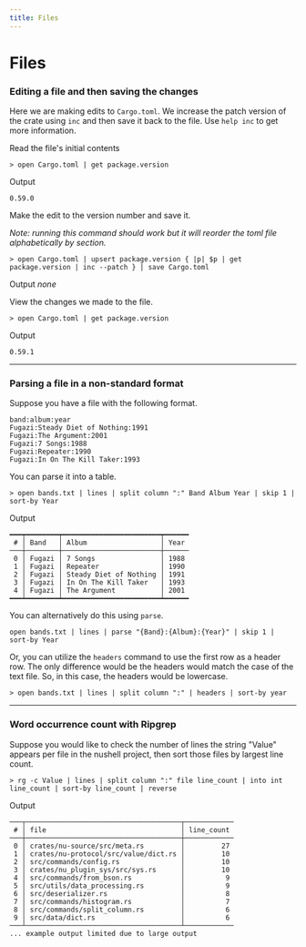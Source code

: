 ```yaml
---
title: Files
---
```


# Files

### Editing a file and then saving the changes

Here we are making edits to `Cargo.toml`. We increase the patch version of the crate using `inc` and then save it back to the file.
Use `help inc` to get more information.

Read the file's initial contents

```nu
> open Cargo.toml | get package.version
```

Output

`0.59.0`

Make the edit to the version number and save it.

_Note: running this command should work but it will reorder the toml file alphabetically by section._

```nu
> open Cargo.toml | upsert package.version { |p| $p | get package.version | inc --patch } | save Cargo.toml
```

Output
_none_

View the changes we made to the file.

```nu
> open Cargo.toml | get package.version
```

Output

`0.59.1`

---

### Parsing a file in a non-standard format

Suppose you have a file with the following format.

```
band:album:year
Fugazi:Steady Diet of Nothing:1991
Fugazi:The Argument:2001
Fugazi:7 Songs:1988
Fugazi:Repeater:1990
Fugazi:In On The Kill Taker:1993
```

You can parse it into a table.

```nu
> open bands.txt | lines | split column ":" Band Album Year | skip 1 | sort-by Year
```

Output

```
━━━┯━━━━━━━━┯━━━━━━━━━━━━━━━━━━━━━━━━┯━━━━━━
 # │ Band   │ Album                  │ Year
───┼────────┼────────────────────────┼──────
 0 │ Fugazi │ 7 Songs                │ 1988
 1 │ Fugazi │ Repeater               │ 1990
 2 │ Fugazi │ Steady Diet of Nothing │ 1991
 3 │ Fugazi │ In On The Kill Taker   │ 1993
 4 │ Fugazi │ The Argument           │ 2001
━━━┷━━━━━━━━┷━━━━━━━━━━━━━━━━━━━━━━━━┷━━━━━━
```

You can alternatively do this using `parse`.

```nu
open bands.txt | lines | parse "{Band}:{Album}:{Year}" | skip 1 | sort-by Year
```

Or, you can utilize the `headers` command to use the first row as a header row. The only difference would be the headers would match the case of the text file. So, in this case, the headers would be lowercase.

```nu
> open bands.txt | lines | split column ":" | headers | sort-by year
```

---

### Word occurrence count with Ripgrep

Suppose you would like to check the number of lines the string "Value" appears per file in the nushell project, then sort those files by largest line count.

```nu
> rg -c Value | lines | split column ":" file line_count | into int line_count | sort-by line_count | reverse
```

Output

```
───┬──────────────────────────────────────┬────────────
 # │ file                                 │ line_count
───┼──────────────────────────────────────┼────────────
 0 │ crates/nu-source/src/meta.rs         │         27
 1 │ crates/nu-protocol/src/value/dict.rs │         10
 2 │ src/commands/config.rs               │         10
 3 │ crates/nu_plugin_sys/src/sys.rs      │         10
 4 │ src/commands/from_bson.rs            │          9
 5 │ src/utils/data_processing.rs         │          9
 6 │ src/deserializer.rs                  │          8
 7 │ src/commands/histogram.rs            │          7
 8 │ src/commands/split_column.rs         │          6
 9 │ src/data/dict.rs                     │          6
───┴──────────────────────────────────────┴────────────
... example output limited due to large output
```
